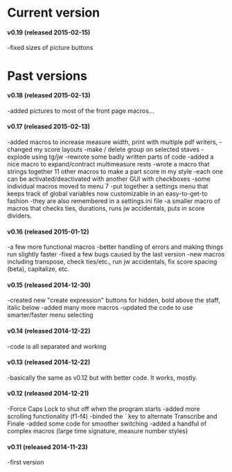 # Current version

#### v0.19 (released 2015-02-15)
-fixed sizes of picture buttons

# Past versions

#### v0.18 (released 2015-02-13)
-added pictures to most of the front page macros...

#### v0.17 (released 2015-02-13)
-added macros to increase measure width, print with multiple pdf writers,
-changed my score layouts
-make / delete group on selected staves
-explode using tg/jw
-rewrote some badly written parts of code
-added a nice macro to expand/contract multimeasure rests
-wrote a macro that strings together 11 other macros to make a part score in my style
	-each one can be activated/deactivated with another GUI with checkboxes
	-some individual macros moved to menu 7
-put together a settings menu that keeps track of global variables now customizable in an easy-to-get-to fashion
	-they are also remembered in a settings.ini file
-a smaller macro of macros that checks ties, durations, runs jw accidentals, puts in score dividers.

#### v0.16 (released 2015-01-12)
-a few more functional macros
-better handling of errors and making things run slightly faster
-fixed a few bugs caused by the last version
-new macros including transpose, check ties/etc., run jw accidentals, fix score spacing (beta), capitalize, etc.


#### v0.15 (released 2014-12-30)
-created new "create expression" buttons for hidden, bold above the staff, italic below
-added many more macros
-updated the code to use smarter/faster menu selecting

#### v0.14 (released 2014-12-22)
-code is all separated and working

#### v0.13 (released 2014-12-22)
-basically the same as v0.12 but with better code.  It works, mostly.

#### v0.12 (released 2014-12-21)
-Force Caps Lock to shut off when the program starts
-added more scrolling functionality (f1-f4)
-binded the ` key to alternate Transcribe and Finale
-added some code for smoother switching
-added a handful of complex macros (large time signature, measure number styles)

#### v0.11 (released 2014-11-23)
-first version
